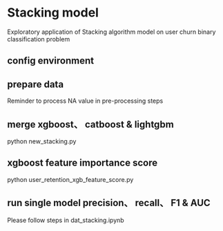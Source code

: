 # Stacking model

Exploratory application of Stacking algorithm model on user churn binary classification problem

## config environment


## prepare data

Reminder to process NA value in pre-processing steps

## merge xgboost、 catboost & lightgbm

python new_stacking.py

## xgboost feature importance score

python user_retention_xgb_feature_score.py

## run single model precision、 recall、 F1 & AUC

Please follow steps in dat_stacking.ipynb